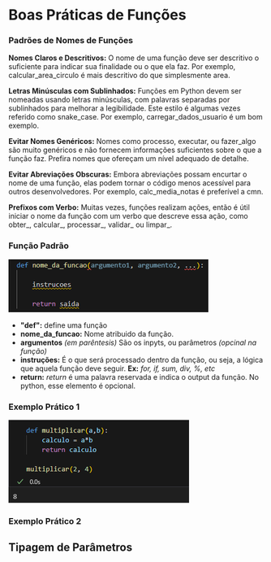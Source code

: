 # Boas Práticas de Funções

### Padrões de Nomes de Funções

**Nomes Claros e Descritivos:** O nome de uma função deve ser descritivo o suficiente para indicar sua finalidade ou o que ela faz. Por exemplo, calcular_area_circulo é mais descritivo do que simplesmente area.

**Letras Minúsculas com Sublinhados:** Funções em Python devem ser nomeadas usando letras minúsculas, com palavras separadas por sublinhados para melhorar a legibilidade. Este estilo é algumas vezes referido como snake_case. Por exemplo, carregar_dados_usuario é um bom exemplo.

**Evitar Nomes Genéricos:** Nomes como processo, executar, ou fazer_algo são muito genéricos e não fornecem informações suficientes sobre o que a função faz. Prefira nomes que ofereçam um nível adequado de detalhe.

**Evitar Abreviações Obscuras:** Embora abreviações possam encurtar o nome de uma função, elas podem tornar o código menos acessível para outros desenvolvedores. Por exemplo, calc_media_notas é preferível a cmn.

**Prefixos com Verbo:** Muitas vezes, funções realizam ações, então é útil iniciar o nome da função com um verbo que descreve essa ação, como obter_, calcular_, processar_, validar_ ou limpar_.


### Função Padrão

![alt text](src\image.png)

- **"def":** define uma função
- **nome_da_funcao:** Nome atribuido da função.
- **argumentos** *(em parêntesis)* São os inpyts, ou parâmetros *(opcinal na função)*
- **instruções:** É o que será processado dentro da função, ou seja, a lógica que aquela função deve seguir. **Ex:** *for, if, sum, div, %, etc*
- **return:** *return* é uma palavra reservada e indica o output da função. No python, esse elemento é opcional. 


### Exemplo Prático 1

![alt text](src\image-1.png)



### Exemplo Prático 2



## Tipagem de Parâmetros


